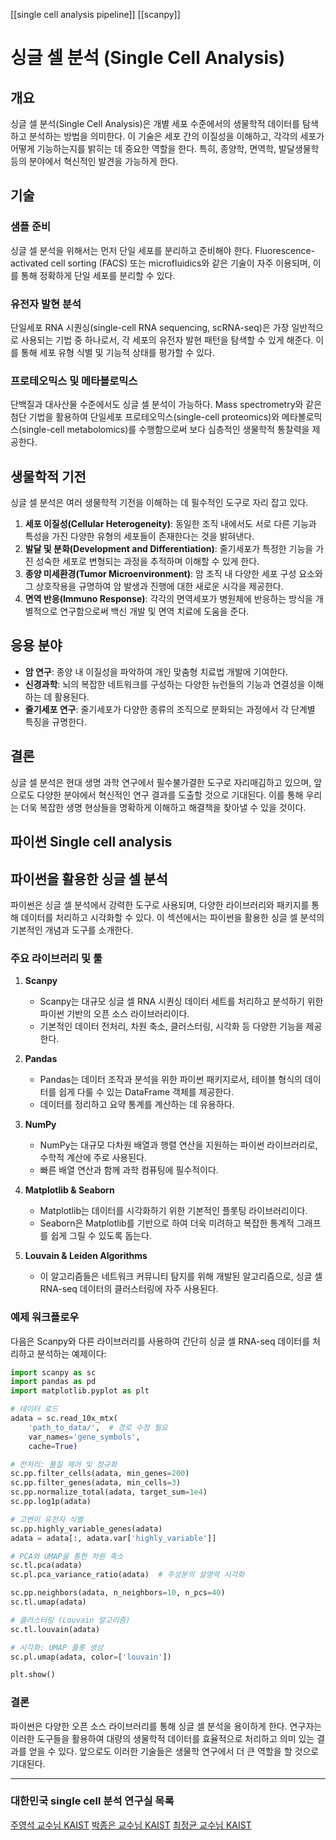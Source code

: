[[single cell analysis pipeline]]
[[scanpy]]

# 싱글 셀 분석 (Single Cell Analysis)

## 개요
싱글 셀 분석(Single Cell Analysis)은 개별 세포 수준에서의 생물학적 데이터를 탐색하고 분석하는 방법을 의미한다. 이 기술은 세포 간의 이질성을 이해하고, 각각의 세포가 어떻게 기능하는지를 밝히는 데 중요한 역할을 한다. 특히, 종양학, 면역학, 발달생물학 등의 분야에서 혁신적인 발견을 가능하게 한다.

## 기술
### 샘플 준비
싱글 셀 분석을 위해서는 먼저 단일 세포를 분리하고 준비해야 한다. Fluorescence-activated cell sorting (FACS) 또는 microfluidics와 같은 기술이 자주 이용되며, 이를 통해 정확하게 단일 세포를 분리할 수 있다.

### 유전자 발현 분석
단일세포 RNA 시퀀싱(single-cell RNA sequencing, scRNA-seq)은 가장 일반적으로 사용되는 기법 중 하나로서, 각 세포의 유전자 발현 패턴을 탐색할 수 있게 해준다. 이를 통해 세포 유형 식별 및 기능적 상태를 평가할 수 있다.

### 프로테오믹스 및 메타볼로믹스
단백질과 대사산물 수준에서도 싱글 셀 분석이 가능하다. Mass spectrometry와 같은 첨단 기법을 활용하여 단일세포 프로테오믹스(single-cell proteomics)와 메타볼로믹스(single-cell metabolomics)를 수행함으로써 보다 심층적인 생물학적 통찰력을 제공한다.

## 생물학적 기전
싱글 셀 분석은 여러 생물학적 기전을 이해하는 데 필수적인 도구로 자리 잡고 있다.

1. **세포 이질성(Cellular Heterogeneity)**: 동일한 조직 내에서도 서로 다른 기능과 특성을 가진 다양한 유형의 세포들이 존재한다는 것을 밝혀낸다.
2. **발달 및 분화(Development and Differentiation)**: 줄기세포가 특정한 기능을 가진 성숙한 세포로 변형되는 과정을 추적하며 이해할 수 있게 한다.
3. **종양 미세환경(Tumor Microenvironment)**: 암 조직 내 다양한 세포 구성 요소와 그 상호작용을 규명하여 암 발생과 진행에 대한 새로운 시각을 제공한다.
4. **면역 반응(Immuno Response)**: 각각의 면역세포가 병원체에 반응하는 방식을 개별적으로 연구함으로써 백신 개발 및 면역 치료에 도움을 준다.

## 응용 분야
- **암 연구**: 종양 내 이질성을 파악하여 개인 맞춤형 치료법 개발에 기여한다.
- **신경과학**: 뇌의 복잡한 네트워크를 구성하는 다양한 뉴런들의 기능과 연결성을 이해하는 데 활용된다.
- **줄기세포 연구**: 줄기세포가 다양한 종류의 조직으로 분화되는 과정에서 각 단계별 특징을 규명한다.

## 결론
싱글 셀 분석은 현대 생명 과학 연구에서 필수불가결한 도구로 자리매김하고 있으며, 앞으로도 다양한 분야에서 혁신적인 연구 결과를 도출할 것으로 기대된다. 이를 통해 우리는 더욱 복잡한 생명 현상들을 명확하게 이해하고 해결책을 찾아낼 수 있을 것이다.


## 파이썬 Single cell analysis


## 파이썬을 활용한 싱글 셀 분석

파이썬은 싱글 셀 분석에서 강력한 도구로 사용되며, 다양한 라이브러리와 패키지를 통해 데이터를 처리하고 시각화할 수 있다. 이 섹션에서는 파이썬을 활용한 싱글 셀 분석의 기본적인 개념과 도구를 소개한다.

### 주요 라이브러리 및 툴

1. **Scanpy**
   - Scanpy는 대규모 싱글 셀 RNA 시퀀싱 데이터 세트를 처리하고 분석하기 위한 파이썬 기반의 오픈 소스 라이브러리이다.
   - 기본적인 데이터 전처리, 차원 축소, 클러스터링, 시각화 등 다양한 기능을 제공한다.

2. **Pandas**
   - Pandas는 데이터 조작과 분석을 위한 파이썬 패키지로서, 테이블 형식의 데이터를 쉽게 다룰 수 있는 DataFrame 객체를 제공한다.
   - 데이터를 정리하고 요약 통계를 계산하는 데 유용하다.

3. **NumPy**
   - NumPy는 대규모 다차원 배열과 행렬 연산을 지원하는 파이썬 라이브러리로, 수학적 계산에 주로 사용된다.
   - 빠른 배열 연산과 함께 과학 컴퓨팅에 필수적이다.

4. **Matplotlib & Seaborn**
   - Matplotlib는 데이터를 시각화하기 위한 기본적인 플롯팅 라이브러리이다.
   - Seaborn은 Matplotlib를 기반으로 하여 더욱 미려하고 복잡한 통계적 그래프를 쉽게 그릴 수 있도록 돕는다.

5. **Louvain & Leiden Algorithms**
   - 이 알고리즘들은 네트워크 커뮤니티 탐지를 위해 개발된 알고리즘으로, 싱글 셀 RNA-seq 데이터의 클러스터링에 자주 사용된다.
   
### 예제 워크플로우

다음은 Scanpy와 다른 라이브러리를 사용하여 간단히 싱글 셀 RNA-seq 데이터를 처리하고 분석하는 예제이다:

```python
import scanpy as sc
import pandas as pd
import matplotlib.pyplot as plt

# 데이터 로드
adata = sc.read_10x_mtx(
    'path_to_data/',  # 경로 수정 필요
    var_names='gene_symbols',
    cache=True)

# 전처리: 품질 제어 및 정규화
sc.pp.filter_cells(adata, min_genes=200)
sc.pp.filter_genes(adata, min_cells=3)
sc.pp.normalize_total(adata, target_sum=1e4)
sc.pp.log1p(adata)

# 고변이 유전자 식별
sc.pp.highly_variable_genes(adata)
adata = adata[:, adata.var['highly_variable']]

# PCA와 UMAP을 통한 차원 축소
sc.tl.pca(adata)
sc.pl.pca_variance_ratio(adata)  # 주성분의 설명력 시각화

sc.pp.neighbors(adata, n_neighbors=10, n_pcs=40)
sc.tl.umap(adata)

# 클러스터링 (Louvain 알고리즘)
sc.tl.louvain(adata)

# 시각화: UMAP 플롯 생성
sc.pl.umap(adata, color=['louvain'])

plt.show()
```

### 결론

파이썬은 다양한 오픈 소스 라이브러리를 통해 싱글 셀 분석을 용이하게 한다. 연구자는 이러한 도구들을 활용하여 대량의 생물학적 데이터를 효율적으로 처리하고 의미 있는 결과를 얻을 수 있다. 앞으로도 이러한 기술들은 생물학 연구에서 더 큰 역할을 할 것으로 기대된다.




---
### 대한민국 single cell 분석 연구실 목록

[주영석 교수님 KAIST](https://gsmse.kaist.ac.kr/boards/view/professor_01/21)
[박종은 교수님 KAIST](https://gsmse.kaist.ac.kr/boards/view/professor_01/12)
[최정균 교수님 KAIST](https://bioeng.kaist.ac.kr/index.php?mid=bio_03_01&document_srl=6860)